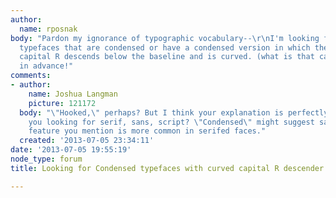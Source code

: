 ```yaml
---
author:
  name: rposnak
body: "Pardon my ignorance of typographic vocabulary--\r\nI'm looking for recommended
  typefaces that are condensed or have a condensed version in which the leg of the
  capital R descends below the baseline and is curved. (what is that called?)\r\n\r\nThanks
  in advance!"
comments:
- author:
    name: Joshua Langman
    picture: 121172
  body: "\"Hooked,\" perhaps? But I think your explanation is perfectly clear.\r\n\r\nAre
    you looking for serif, sans, script? \"Condensed\" might suggest sans, but the
    feature you mention is more common in serifed faces."
  created: '2013-07-05 23:34:11'
date: '2013-07-05 19:55:19'
node_type: forum
title: Looking for Condensed typefaces with curved capital R descender

---
```

